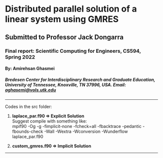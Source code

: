 # Distributed parallel solution of a linear system using GMRES
## Submitted to Professor Jack Dongarra
### Final report: Scientific Computing for Engineers, CS594, Spring 2022
#### By: Amirehsan Ghasmei
##### Bredesen Center for Interdisciplinary Research and Graduate Education, University of Tennessee, Knoxville, TN 37996, USA. Email: aghasemi@vols.utk.edu
---
Codes in the src folder: 
1)  **laplace_par.f90  => Explicit Solution** \
Suggest compile with something like:\
mpif90 -Og -g -fimplicit-none -fcheck=all -fbacktrace -pedantic -fbounds-check -Wall -Wextra -Wconversion -Wunderflow laplace_par.f90

2)  **custom_gmres.f90 => Implicit Solution**
---
